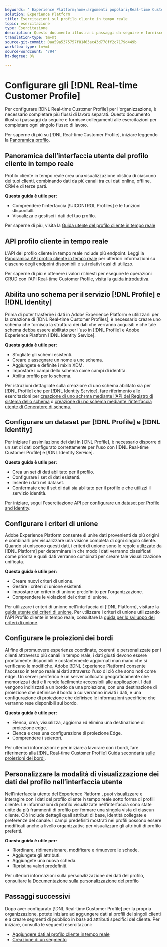 ```yaml
---
keywords: ' Experience Platform;home;argomenti popolari;Real-time Customer Profile;Identity Service;'
solution: Experience Platform
title: Esercitazioni sul profilo cliente in tempo reale
topic: esercitazione
type: Esercitazione
description: Questo documento illustra i passaggi da seguire e fornisce collegamenti alle esercitazioni per completare ogni singolo flusso di lavoro.
translation-type: tm+mt
source-git-commit: 0aa59a5375757f81d63ac43d778ff2c7179d449b
workflow-type: tm+mt
source-wordcount: '794'
ht-degree: 0%

---
```



# Configurare gli [!DNL Real-time Customer Profile]

Per configurare [!DNL Real-time Customer Profile] per l&#39;organizzazione, è necessario completare più flussi di lavoro separati. Questo documento illustra i passaggi da seguire e fornisce collegamenti alle esercitazioni per completare ogni singolo flusso di lavoro.

Per saperne di più su [!DNL Real-time Customer Profile], iniziare leggendo la [Panoramica profilo](../profile/home.md).

## Panoramica dell’interfaccia utente del profilo cliente in tempo reale

Profilo cliente in tempo reale crea una visualizzazione olistica di ciascuno dei tuoi clienti, combinando dati da più canali tra cui dati online, offline, CRM e di terze parti.

**Questa guida è utile per:**
- Comprendere l&#39;interfaccia [!UICONTROL Profiles] e le funzioni disponibili.
- Visualizza e gestisci i dati del tuo profilo.

Per saperne di più, visita la [Guida utente del profilo cliente in tempo reale](../profile/ui/user-guide.md)

## API profilo cliente in tempo reale

L&#39;API del profilo cliente in tempo reale include più endpoint. Leggi la [Panoramica API profilo cliente in tempo reale](../profile/api/overview.md) per ulteriori informazioni su ciascuno degli endpoint disponibili e sui relativi casi di utilizzo.

Per saperne di più e ottenere i valori richiesti per eseguire le operazioni CRUD con l&#39;API Real-time Customer Profile, visita la [guida introduttiva](../profile/api/getting-started.md).

## Abilita uno schema per il servizio [!DNL Profile] e [!DNL Identity]

Prima di poter trasferire i dati in Adobe Experience Platform e utilizzarli per la creazione di [!DNL Real-time Customer Profiles], è necessario creare uno schema che fornisca la struttura dei dati che verranno acquisiti e che tale schema debba essere abilitato per l&#39;uso in [!DNL Profile] e Adobe Experience Platform [!DNL Identity Service].

**Questa guida è utile per:**
- Sfogliate gli schemi esistenti.
- Creare e assegnare un nome a uno schema.
- Aggiungete e definite i mixin XDM.
- Impostare i campi dello schema come campi di identità.
- Abilita profilo per lo schema.

Per istruzioni dettagliate sulla creazione di uno schema abilitato sia per [!DNL Profile] che per [!DNL Identity Service], fare riferimento alle esercitazioni per [creazione di uno schema mediante l&#39;API del Registro di sistema dello schema](../xdm/tutorials/create-schema-api.md) o [creazione di uno schema mediante l&#39;interfaccia utente di Generatore di schema](../xdm/tutorials/create-schema-ui.md).

## Configurare un dataset per [!DNL Profile] e [!DNL Identity]

Per iniziare l&#39;assimilazione dei dati in [!DNL Profile], è necessario disporre di un set di dati configurato correttamente per l&#39;uso con [!DNL Real-time Customer Profile] e [!DNL Identity Service].

**Questa guida è utile per:**
- Crea un set di dati abilitato per il profilo.
- Configurare i set di dati esistenti.
- Inserite i dati nel dataset.
- Confermate che il set di dati sia abilitato per il profilo e che utilizzi il servizio identità.

Per iniziare, segui l&#39;esercitazione API per [configurare un dataset per Profile and Identity](../profile/tutorials/dataset-configuration.md).

## Configurare i criteri di unione

Adobe Experience Platform consente di unire dati provenienti da più origini e combinarli per visualizzare una visione completa di ogni singolo cliente. Quando si uniscono questi dati, i criteri di unione sono le regole utilizzate da [!DNL Platform] per determinare in che modo i dati verranno classificati come priorità e quali dati verranno combinati per creare tale visualizzazione unificata.

**Questa guida è utile per:**
- Creare nuovi criteri di unione.
- Gestire i criteri di unione esistenti.
- Impostare un criterio di unione predefinito per l&#39;organizzazione.
- Comprendere le violazioni dei criteri di unione.

Per utilizzare i criteri di unione nell&#39;interfaccia di [!DNL Platform], visitare la [guida utente dei criteri di unione](../profile/ui/merge-policies.md). Per utilizzare i criteri di unione utilizzando l&#39;API Profilo cliente in tempo reale, consultare la [guida per lo sviluppo dei criteri di unione](../profile/api/merge-policies.md).

## Configurare le proiezioni dei bordi

Al fine di promuovere esperienze coordinate, coerenti e personalizzate per i clienti attraverso più canali in tempo reale, i dati giusti devono essere prontamente disponibili e costantemente aggiornati man mano che si verificano le modifiche.  Adobe [!DNL Experience Platform] consente l&#39;accesso in tempo reale ai dati attraverso l&#39;uso di ciò che sono noti come edge. Un server periferico è un server collocato geograficamente che memorizza i dati e li rende facilmente accessibili alle applicazioni. I dati vengono indirizzati a un bordo da una proiezione, con una destinazione di proiezione che definisce il bordo a cui verranno inviati i dati, e una configurazione di proiezione che definisce le informazioni specifiche che verranno rese disponibili sul bordo.

**Questa guida è utile per:**
- Elenca, crea, visualizza, aggiorna ed elimina una destinazione di proiezione edge.
- Elenca e crea una configurazione di proiezione Edge.
- Comprendere i selettori.

Per ulteriori informazioni e per iniziare a lavorare con i bordi, fare riferimento alla [!DNL Real-time Customer Profile] Guida secondaria [sulle proiezioni dei bordi](../profile/api/edge-projections.md).

## Personalizzare la modalità di visualizzazione dei dati del profilo nell’interfaccia utente

Nell&#39;interfaccia utente del Experience Platform , puoi visualizzare e interagire con i dati del profilo cliente in tempo reale sotto forma di profili cliente. Le informazioni di profilo visualizzate nell’interfaccia sono state unite da più frammenti di profilo per formare una singola vista di ciascun cliente. Ciò include dettagli quali attributi di base, identità collegate e preferenze del canale. I campi predefiniti mostrati nei profili possono essere modificati anche a livello organizzativo per visualizzare gli attributi di profilo preferiti.

**Questa guida è utile per:**
- Riordinare, ridimensionare, modificare e rimuovere le schede.
- Aggiungete gli attributi.
- Aggiungete una nuova scheda.
- Ripristina valori predefiniti.

Per ulteriori informazioni sulla personalizzazione dei dati del profilo, consultare la [Documentazione sulla personalizzazione del profilo](../profile/ui/profile-customization.md)

## Passaggi successivi

Dopo aver configurato [!DNL Real-time Customer Profile] per la propria organizzazione, potete iniziare ad aggiungere dati ai profili dei singoli clienti e a creare segmenti di pubblico in base ad attributi specifici del cliente. Per iniziare, consulta le seguenti esercitazioni:

- [Aggiungere dati al profilo cliente in tempo reale](../profile/tutorials/add-profile-data.md)
- [Creazione di un segmento](../segmentation/tutorials/create-a-segment.md)